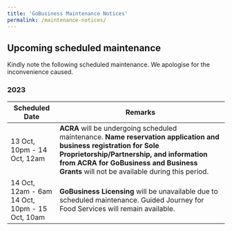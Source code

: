 ```yaml
---
title: 'GoBusiness Maintenance Notices'
permalink: /maintenance-notices/
---
```


## Upcoming scheduled maintenance

Kindly note the following scheduled maintenance. We apologise for the inconvenience caused.

### 2023 

| **Scheduled Date** | **Remarks** |  
|  -----------   |------------------| 
| 13 Oct, 10pm - 14 Oct, 12am | **ACRA** will be undergoing scheduled maintenance. **Name reservation application and business registration for Sole Proprietorship/Partnership, and information from ACRA for GoBusiness and Business Grants** will not be available during this period. |
| 14 Oct, 12am - 6am<br>14 Oct, 10pm - 15 Oct, 10am | **GoBusiness Licensing** will be unavailable due to scheduled maintenance. Guided Journey for Food Services will remain available. |  
   

<script src="/jquery/jquery.min.js"></script>
<script src="/jquery/resize-tables.js"></script>
